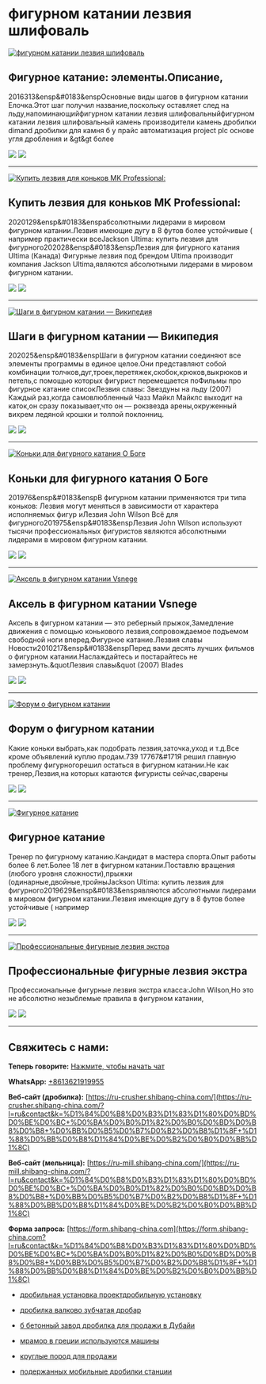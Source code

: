 # фигурном катании лезвия шлифоваль

<a href="https://swt.shibang-china.com/?n=lxq&l=ru&img&k=%D1%84%D0%B8%D0%B3%D1%83%D1%80%D0%BD%D0%BE%D0%BC+%D0%BA%D0%B0%D1%82%D0%B0%D0%BD%D0%B8%D0%B8+%D0%BB%D0%B5%D0%B7%D0%B2%D0%B8%D1%8F+%D1%88%D0%BB%D0%B8%D1%84%D0%BE%D0%B2%D0%B0%D0%BB%D1%8C" target="_blank">![фигурном катании лезвия шлифоваль](http://static.shibang-china.com/all-800x300/700.jpg)</a>

## Фигурное катание: элементы.Описание,
2016313&ensp&#0183&enspОсновные виды шагов в фигурном катании Елочка.Этот шаг получил название,поскольку оставляет след на льду,напоминающийфигурном катании лезвия шлифовальныйфигурном катании лезвия шлифовальный камень производители камень дробилки dimand дробилки для камня б у прайс автоматизация project plc основе угля дробления и &gt&gt более


<a href="https://whatsapp.shibangsoft.com/WhatsApp.php" target="_blank" title="WhatsApp">![](http://static.shibang-china.com/icon/whatsapp.png)</a> <a href="https://swt.shibang-china.com/?n=lxq&l=ru&icon&k=%D1%84%D0%B8%D0%B3%D1%83%D1%80%D0%BD%D0%BE%D0%BC+%D0%BA%D0%B0%D1%82%D0%B0%D0%BD%D0%B8%D0%B8+%D0%BB%D0%B5%D0%B7%D0%B2%D0%B8%D1%8F+%D1%88%D0%BB%D0%B8%D1%84%D0%BE%D0%B2%D0%B0%D0%BB%D1%8C" target="_blank">![](http://static.shibang-china.com/icon/chat-ru.png)</a>

---

<a href="https://swt.shibang-china.com/?n=lxq&l=ru&img&k=%D1%84%D0%B8%D0%B3%D1%83%D1%80%D0%BD%D0%BE%D0%BC+%D0%BA%D0%B0%D1%82%D0%B0%D0%BD%D0%B8%D0%B8+%D0%BB%D0%B5%D0%B7%D0%B2%D0%B8%D1%8F+%D1%88%D0%BB%D0%B8%D1%84%D0%BE%D0%B2%D0%B0%D0%BB%D1%8C" target="_blank">![Купить лезвия для коньков MK Professional:](http://static.shibang-china.com/all-800x300/730.jpg)</a>

## Купить лезвия для коньков MK Professional:
2020129&ensp&#0183&enspабсолютными лидерами в мировом фигурном катании.Лезвия имеющие дугу в 8 футов более устойчивые ( например практически всеJackson Ultima: купить лезвия для фигурного202028&ensp&#0183&enspЛезвия для фигурного катания Ultima (Канада) Фигурные лезвия под брендом Ultima производит компания Jackson Ultima,являются абсолютными лидерами в мировом фигурном катании.


<a href="https://whatsapp.shibangsoft.com/WhatsApp.php" target="_blank" title="WhatsApp">![](http://static.shibang-china.com/icon/whatsapp.png)</a> <a href="https://swt.shibang-china.com/?n=lxq&l=ru&icon&k=%D1%84%D0%B8%D0%B3%D1%83%D1%80%D0%BD%D0%BE%D0%BC+%D0%BA%D0%B0%D1%82%D0%B0%D0%BD%D0%B8%D0%B8+%D0%BB%D0%B5%D0%B7%D0%B2%D0%B8%D1%8F+%D1%88%D0%BB%D0%B8%D1%84%D0%BE%D0%B2%D0%B0%D0%BB%D1%8C" target="_blank">![](http://static.shibang-china.com/icon/chat-ru.png)</a>

---

<a href="https://swt.shibang-china.com/?n=lxq&l=ru&img&k=%D1%84%D0%B8%D0%B3%D1%83%D1%80%D0%BD%D0%BE%D0%BC+%D0%BA%D0%B0%D1%82%D0%B0%D0%BD%D0%B8%D0%B8+%D0%BB%D0%B5%D0%B7%D0%B2%D0%B8%D1%8F+%D1%88%D0%BB%D0%B8%D1%84%D0%BE%D0%B2%D0%B0%D0%BB%D1%8C" target="_blank">![Шаги в фигурном катании — Википедия](http://static.shibang-china.com/all-800x300/1155.jpg)</a>

## Шаги в фигурном катании — Википедия
202025&ensp&#0183&enspШаги в фигурном катании соединяют все элементы программы в единое целое.Они представляют собой комбинации толчков,дуг,троек,перетяжек,скобок,крюков,выкрюков и петель,с помощью которых фигурист перемещается поФильмы про фигурное катание списокЛезвия славы: Звездуны на льду (2007) Каждый раз,когда самовлюбленный Чазз Майкл Майклс выходит на каток,он сразу показывает,что он — рокзвезда арены,окруженный вихрем ледяной крошки и толпой поклонниц.


<a href="https://whatsapp.shibangsoft.com/WhatsApp.php" target="_blank" title="WhatsApp">![](http://static.shibang-china.com/icon/whatsapp.png)</a> <a href="https://swt.shibang-china.com/?n=lxq&l=ru&icon&k=%D1%84%D0%B8%D0%B3%D1%83%D1%80%D0%BD%D0%BE%D0%BC+%D0%BA%D0%B0%D1%82%D0%B0%D0%BD%D0%B8%D0%B8+%D0%BB%D0%B5%D0%B7%D0%B2%D0%B8%D1%8F+%D1%88%D0%BB%D0%B8%D1%84%D0%BE%D0%B2%D0%B0%D0%BB%D1%8C" target="_blank">![](http://static.shibang-china.com/icon/chat-ru.png)</a>

---

<a href="https://swt.shibang-china.com/?n=lxq&l=ru&img&k=%D1%84%D0%B8%D0%B3%D1%83%D1%80%D0%BD%D0%BE%D0%BC+%D0%BA%D0%B0%D1%82%D0%B0%D0%BD%D0%B8%D0%B8+%D0%BB%D0%B5%D0%B7%D0%B2%D0%B8%D1%8F+%D1%88%D0%BB%D0%B8%D1%84%D0%BE%D0%B2%D0%B0%D0%BB%D1%8C" target="_blank">![Коньки для фигурного катания О Боге](http://static.shibang-china.com/all-800x300/415.jpg)</a>

## Коньки для фигурного катания О Боге
201976&ensp&#0183&enspВ фигурном катании применяются три типа коньков: Лезвия могут меняться в зависимости от характера исполняемых фигур иЛезвия John Wilson Всё для фигурного201975&ensp&#0183&enspЛезвия John Wilson используют тысячи профессиональных фигуристов являются абсолютными лидерами в мировом фигурном катании.


<a href="https://whatsapp.shibangsoft.com/WhatsApp.php" target="_blank" title="WhatsApp">![](http://static.shibang-china.com/icon/whatsapp.png)</a> <a href="https://swt.shibang-china.com/?n=lxq&l=ru&icon&k=%D1%84%D0%B8%D0%B3%D1%83%D1%80%D0%BD%D0%BE%D0%BC+%D0%BA%D0%B0%D1%82%D0%B0%D0%BD%D0%B8%D0%B8+%D0%BB%D0%B5%D0%B7%D0%B2%D0%B8%D1%8F+%D1%88%D0%BB%D0%B8%D1%84%D0%BE%D0%B2%D0%B0%D0%BB%D1%8C" target="_blank">![](http://static.shibang-china.com/icon/chat-ru.png)</a>

---

<a href="https://swt.shibang-china.com/?n=lxq&l=ru&img&k=%D1%84%D0%B8%D0%B3%D1%83%D1%80%D0%BD%D0%BE%D0%BC+%D0%BA%D0%B0%D1%82%D0%B0%D0%BD%D0%B8%D0%B8+%D0%BB%D0%B5%D0%B7%D0%B2%D0%B8%D1%8F+%D1%88%D0%BB%D0%B8%D1%84%D0%BE%D0%B2%D0%B0%D0%BB%D1%8C" target="_blank">![Аксель в фигурном катании Vsnege](http://static.shibang-china.com/all-800x300/421.jpg)</a>

## Аксель в фигурном катании Vsnege
Аксель в фигурном катании — это реберный прыжок,Замедление движения с помощью конькового лезвия,сопровождаемое подъемом свободной ноги вперед.Фигурное катание.Лезвия славы Новости2010217&ensp&#0183&enspПеред вами десять лучших фильмов о фигурном катании.Наслаждайтесь и постарайтесь не замерзнуть.&quotЛезвия славы&quot (2007) Blades


<a href="https://whatsapp.shibangsoft.com/WhatsApp.php" target="_blank" title="WhatsApp">![](http://static.shibang-china.com/icon/whatsapp.png)</a> <a href="https://swt.shibang-china.com/?n=lxq&l=ru&icon&k=%D1%84%D0%B8%D0%B3%D1%83%D1%80%D0%BD%D0%BE%D0%BC+%D0%BA%D0%B0%D1%82%D0%B0%D0%BD%D0%B8%D0%B8+%D0%BB%D0%B5%D0%B7%D0%B2%D0%B8%D1%8F+%D1%88%D0%BB%D0%B8%D1%84%D0%BE%D0%B2%D0%B0%D0%BB%D1%8C" target="_blank">![](http://static.shibang-china.com/icon/chat-ru.png)</a>

---

<a href="https://swt.shibang-china.com/?n=lxq&l=ru&img&k=%D1%84%D0%B8%D0%B3%D1%83%D1%80%D0%BD%D0%BE%D0%BC+%D0%BA%D0%B0%D1%82%D0%B0%D0%BD%D0%B8%D0%B8+%D0%BB%D0%B5%D0%B7%D0%B2%D0%B8%D1%8F+%D1%88%D0%BB%D0%B8%D1%84%D0%BE%D0%B2%D0%B0%D0%BB%D1%8C" target="_blank">![Форум о фигурном катании](http://static.shibang-china.com/all-800x300/694.jpg)</a>

## Форум о фигурном катании
Какие коньки выбрать,как подобрать лезвия,заточка,уход и т.д.Все кроме объявлений куплю продам.739 17767&#171Я решил главную проблему фигурногорешил остаться в фигурном катании.Не как тренер,Лезвия,на которых катаются фигуристы сейчас,сварены


<a href="https://whatsapp.shibangsoft.com/WhatsApp.php" target="_blank" title="WhatsApp">![](http://static.shibang-china.com/icon/whatsapp.png)</a> <a href="https://swt.shibang-china.com/?n=lxq&l=ru&icon&k=%D1%84%D0%B8%D0%B3%D1%83%D1%80%D0%BD%D0%BE%D0%BC+%D0%BA%D0%B0%D1%82%D0%B0%D0%BD%D0%B8%D0%B8+%D0%BB%D0%B5%D0%B7%D0%B2%D0%B8%D1%8F+%D1%88%D0%BB%D0%B8%D1%84%D0%BE%D0%B2%D0%B0%D0%BB%D1%8C" target="_blank">![](http://static.shibang-china.com/icon/chat-ru.png)</a>

---

<a href="https://swt.shibang-china.com/?n=lxq&l=ru&img&k=%D1%84%D0%B8%D0%B3%D1%83%D1%80%D0%BD%D0%BE%D0%BC+%D0%BA%D0%B0%D1%82%D0%B0%D0%BD%D0%B8%D0%B8+%D0%BB%D0%B5%D0%B7%D0%B2%D0%B8%D1%8F+%D1%88%D0%BB%D0%B8%D1%84%D0%BE%D0%B2%D0%B0%D0%BB%D1%8C" target="_blank">![Фигурное катание](http://static.shibang-china.com/all-800x300/1259.jpg)</a>

## Фигурное катание
Тренер по фигурному катанию.Кандидат в мастера спорта.Опыт работы более 6 лет.Более 18 лет в фигурном катании.Поставлю вращения (любого уровня сложности),прыжки (одинарные,двойные,тройныJackson Ultima: купить лезвия для фигурного2019629&ensp&#0183&enspявляются абсолютными лидерами в мировом фигурном катании.Лезвия имеющие дугу в 8 футов более устойчивые ( например


<a href="https://whatsapp.shibangsoft.com/WhatsApp.php" target="_blank" title="WhatsApp">![](http://static.shibang-china.com/icon/whatsapp.png)</a> <a href="https://swt.shibang-china.com/?n=lxq&l=ru&icon&k=%D1%84%D0%B8%D0%B3%D1%83%D1%80%D0%BD%D0%BE%D0%BC+%D0%BA%D0%B0%D1%82%D0%B0%D0%BD%D0%B8%D0%B8+%D0%BB%D0%B5%D0%B7%D0%B2%D0%B8%D1%8F+%D1%88%D0%BB%D0%B8%D1%84%D0%BE%D0%B2%D0%B0%D0%BB%D1%8C" target="_blank">![](http://static.shibang-china.com/icon/chat-ru.png)</a>

---

<a href="https://swt.shibang-china.com/?n=lxq&l=ru&img&k=%D1%84%D0%B8%D0%B3%D1%83%D1%80%D0%BD%D0%BE%D0%BC+%D0%BA%D0%B0%D1%82%D0%B0%D0%BD%D0%B8%D0%B8+%D0%BB%D0%B5%D0%B7%D0%B2%D0%B8%D1%8F+%D1%88%D0%BB%D0%B8%D1%84%D0%BE%D0%B2%D0%B0%D0%BB%D1%8C" target="_blank">![Профессиональные фигурные лезвия экстра](http://static.shibang-china.com/all-800x300/174.jpg)</a>

## Профессиональные фигурные лезвия экстра
Профессиональные фигурные лезвия экстра класса:John Wilson,Но это не абсолютно незыблемые правила в фигурном катании,

<a href="https://whatsapp.shibangsoft.com/WhatsApp.php" target="_blank" title="WhatsApp">![](http://static.shibang-china.com/icon/whatsapp.png)</a> <a href="https://swt.shibang-china.com/?l=ru&icon&k=%D1%84%D0%B8%D0%B3%D1%83%D1%80%D0%BD%D0%BE%D0%BC+%D0%BA%D0%B0%D1%82%D0%B0%D0%BD%D0%B8%D0%B8+%D0%BB%D0%B5%D0%B7%D0%B2%D0%B8%D1%8F+%D1%88%D0%BB%D0%B8%D1%84%D0%BE%D0%B2%D0%B0%D0%BB%D1%8C" target="_blank">![](http://static.shibang-china.com/icon/chat-ru.png)</a>

---
## Свяжитесь с нами:

**Теперь говорите:** [Нажмите, чтобы начать чат](https://swt.shibang-china.com?l=ru&contact&k=%D1%84%D0%B8%D0%B3%D1%83%D1%80%D0%BD%D0%BE%D0%BC+%D0%BA%D0%B0%D1%82%D0%B0%D0%BD%D0%B8%D0%B8+%D0%BB%D0%B5%D0%B7%D0%B2%D0%B8%D1%8F+%D1%88%D0%BB%D0%B8%D1%84%D0%BE%D0%B2%D0%B0%D0%BB%D1%8C)

**WhatsApp:**  [+8613621919955](https://whatsapp.shibangsoft.com/WhatsApp.php)

**Веб-сайт (дробилка):** [https://ru-crusher.shibang-china.com/](https://ru-crusher.shibang-china.com/?l=ru&contact&k=%D1%84%D0%B8%D0%B3%D1%83%D1%80%D0%BD%D0%BE%D0%BC+%D0%BA%D0%B0%D1%82%D0%B0%D0%BD%D0%B8%D0%B8+%D0%BB%D0%B5%D0%B7%D0%B2%D0%B8%D1%8F+%D1%88%D0%BB%D0%B8%D1%84%D0%BE%D0%B2%D0%B0%D0%BB%D1%8C)

**Веб-сайт (мельница):** [https://ru-mill.shibang-china.com/](https://ru-mill.shibang-china.com/?l=ru&contact&k=%D1%84%D0%B8%D0%B3%D1%83%D1%80%D0%BD%D0%BE%D0%BC+%D0%BA%D0%B0%D1%82%D0%B0%D0%BD%D0%B8%D0%B8+%D0%BB%D0%B5%D0%B7%D0%B2%D0%B8%D1%8F+%D1%88%D0%BB%D0%B8%D1%84%D0%BE%D0%B2%D0%B0%D0%BB%D1%8C)

**Форма запроса:** [https://form.shibang-china.com](https://form.shibang-china.com?l=ru&contact&k=%D1%84%D0%B8%D0%B3%D1%83%D1%80%D0%BD%D0%BE%D0%BC+%D0%BA%D0%B0%D1%82%D0%B0%D0%BD%D0%B8%D0%B8+%D0%BB%D0%B5%D0%B7%D0%B2%D0%B8%D1%8F+%D1%88%D0%BB%D0%B8%D1%84%D0%BE%D0%B2%D0%B0%D0%BB%D1%8C)

* [дробильная установка проектдробильную установку](../55/%D0%B4%D1%80%D0%BE%D0%B1%D0%B8%D0%BB%D1%8C%D0%BD%D0%B0%D1%8F%20%D1%83%D1%81%D1%82%D0%B0%D0%BD%D0%BE%D0%B2%D0%BA%D0%B0%20%D0%BF%D1%80%D0%BE%D0%B5%D0%BA%D1%82%D0%B4%D1%80%D0%BE%D0%B1%D0%B8%D0%BB%D1%8C%D0%BD%D1%83%D1%8E%20%D1%83%D1%81%D1%82%D0%B0%D0%BD%D0%BE%D0%B2%D0%BA%D1%83.md)

* [дробилка валково зубчатая дробар](../54/%D0%B4%D1%80%D0%BE%D0%B1%D0%B8%D0%BB%D0%BA%D0%B0%20%D0%B2%D0%B0%D0%BB%D0%BA%D0%BE%D0%B2%D0%BE%20%D0%B7%D1%83%D0%B1%D1%87%D0%B0%D1%82%D0%B0%D1%8F%20%D0%B4%D1%80%D0%BE%D0%B1%D0%B0%D1%80.md)

* [б бетонный завод дробилка для продажи в Дубайи](../51/%D0%B1%20%D0%B1%D0%B5%D1%82%D0%BE%D0%BD%D0%BD%D1%8B%D0%B9%20%D0%B7%D0%B0%D0%B2%D0%BE%D0%B4%20%D0%B4%D1%80%D0%BE%D0%B1%D0%B8%D0%BB%D0%BA%D0%B0%20%D0%B4%D0%BB%D1%8F%20%D0%BF%D1%80%D0%BE%D0%B4%D0%B0%D0%B6%D0%B8%20%D0%B2%20%D0%94%D1%83%D0%B1%D0%B0%D0%B9%D0%B8.md)

* [мрамор в греции используются машины](../58/%D0%BC%D1%80%D0%B0%D0%BC%D0%BE%D1%80%20%D0%B2%20%D0%B3%D1%80%D0%B5%D1%86%D0%B8%D0%B8%20%D0%B8%D1%81%D0%BF%D0%BE%D0%BB%D1%8C%D0%B7%D1%83%D1%8E%D1%82%D1%81%D1%8F%20%D0%BC%D0%B0%D1%88%D0%B8%D0%BD%D1%8B.md)

* [круглые пород для продажи](../57/%D0%BA%D1%80%D1%83%D0%B3%D0%BB%D1%8B%D0%B5%20%D0%BF%D0%BE%D1%80%D0%BE%D0%B4%20%D0%B4%D0%BB%D1%8F%20%D0%BF%D1%80%D0%BE%D0%B4%D0%B0%D0%B6%D0%B8.md)

* [подержанных мобильные дробилки станции](../57/%D0%BF%D0%BE%D0%B4%D0%B5%D1%80%D0%B6%D0%B0%D0%BD%D0%BD%D1%8B%D1%85%20%D0%BC%D0%BE%D0%B1%D0%B8%D0%BB%D1%8C%D0%BD%D1%8B%D0%B5%20%D0%B4%D1%80%D0%BE%D0%B1%D0%B8%D0%BB%D0%BA%D0%B8%20%D1%81%D1%82%D0%B0%D0%BD%D1%86%D0%B8%D0%B8.md)